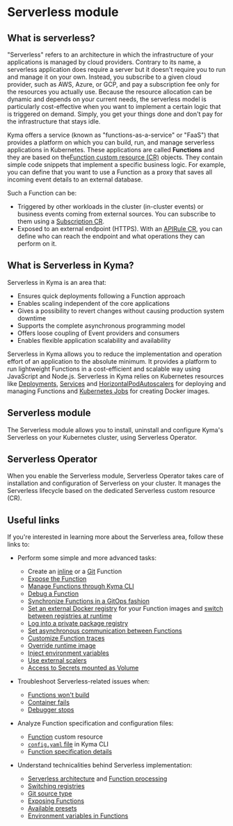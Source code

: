 # Serverless module

## What is serverless?

"Serverless" refers to an architecture in which the infrastructure of your applications is managed by cloud providers. Contrary to its name, a serverless application does require a server but it doesn't require you to run and manage it on your own. Instead, you subscribe to a given cloud provider, such as AWS, Azure, or GCP, and pay a subscription fee only for the resources you actually use. Because the resource allocation can be dynamic and depends on your current needs, the serverless model is particularly cost-effective when you want to implement a certain logic that is triggered on demand. Simply, you get your things done and don't pay for the infrastructure that stays idle.

Kyma offers a service (known as "functions-as-a-service" or "FaaS") that provides a platform on which you can build, run, and manage serverless applications in Kubernetes. These applications are called **Functions** and they are based on the[Function custom resource (CR)](/docs/user/06-10-function.md) objects. They contain simple code snippets that implement a specific business logic. For example, you can define that you want to use a Function as a proxy that saves all incoming event details to an external database.

Such a Function can be:

- Triggered by other workloads in the cluster (in-cluster events) or business events coming from external sources. You can subscribe to them using a [Subscription CR](https://github.com/kyma-project/kyma/blob/main/docs/05-technical-reference/00-custom-resources/evnt-01-subscription.md).
- Exposed to an external endpoint (HTTPS). With an [APIRule CR](https://github.com/kyma-project/kyma/blob/main/docs/05-technical-reference/00-custom-resources/apix-01-apirule.md), you can define who can reach the endpoint and what operations they can perform on it.

## What is Serverless in Kyma?

Serverless in Kyma is an area that:

- Ensures quick deployments following a Function approach
- Enables scaling independent of the core applications
- Gives a possibility to revert changes without causing production system downtime
- Supports the complete asynchronous programming model
- Offers loose coupling of Event providers and consumers
- Enables flexible application scalability and availability

Serverless in Kyma allows you to reduce the implementation and operation effort of an application to the absolute minimum. It provides a platform to run lightweight Functions in a cost-efficient and scalable way using JavaScript and Node.js. Serverless in Kyma relies on Kubernetes resources like [Deployments](https://kubernetes.io/docs/concepts/workloads/controllers/deployment/), [Services](https://kubernetes.io/docs/concepts/services-networking/service/) and [HorizontalPodAutoscalers](https://kubernetes.io/docs/tasks/run-application/horizontal-pod-autoscale/) for deploying and managing Functions and [Kubernetes Jobs](https://kubernetes.io/docs/concepts/workloads/controllers/jobs-run-to-completion/) for creating Docker images.

## Serverless module

The Serverless module allows you to install, uninstall and configure Kyma's Serverless on your Kubernetes cluster, using Serverless Operator.

## Serverless Operator

When you enable the Serverless module, Serverless Operator takes care of installation and configuration of Serverless on your cluster. It manages the Serverless lifecycle based on the dedicated Serverless custom resource (CR).

## Useful links

If you're interested in learning more about the Serverless area, follow these links to:

- Perform some simple and more advanced tasks:

  - Create an [inline](/docs/user/03-10-create-inline-function.md) or a [Git](/docs/user/03-11-create-git-function.md) Function
  - [Expose the Function](/docs/user/03-20-expose-function.md)
  - [Manage Functions through Kyma CLI](/docs/user/03-30-manage-functions-with-kyma-cli.md)
  - [Debug a Function](/docs/user/03-40-debug-function.md)
  - [Synchronize Functions in a GitOps fashion](/docs/user/03-50-sync-function-with-gitops.md)
  - [Set an external Docker registry](/docs/user/03-60-set-external-registry.md) for your Function images and [switch between registries at runtime](/docs/user/03-70-switch-to-external-registry.md)
  - [Log into a private package registry](/docs/user/03-80-log-into-private-packages-registry.md)
  - [Set asynchronous communication between Functions](/docs/user/03-90-set-asynchronous-connection)
  - [Customize Function traces](/docs/user/03-100-customize-function-traces.md)
  - [Override runtime image](/docs/user/03-110-override-runtime-image.md)
  - [Inject environment variables](/docs/user/03-120-inject-envs.md)
  - [Use external scalers](/docs/user/03-130-use-external-scalers.md)
  - [Access to Secrets mounted as Volume](/docs/user/03-140-use-secret-mounts.md)

- Troubleshoot Serverless-related issues when:

   - [Functions won't build](/docs/user/03-10-cannot-build-functions.md)
   - [Container fails](/docs/user/03-20-failing-function-container.md)
   - [Debugger stops](/docs/user/03-30-function-debugger-strange-location.md)

- Analyze Function specification and configuration files:

  - [Function](/docs/user/06-10-function.md) custom resource
  - [`config.yaml` file](/docs/user/07-60-function-configuration-file.md) in Kyma CLI
  - [Function specification details](/docs/user/07-70-function-specification.md)

- Understand technicalities behind Serverless implementation:

  - [Serverless architecture](/docs/user/04-10-architecture.md) and [Function processing](/docs/user/07-20-function-processing-stages.md)
  - [Switching registries](/docs/user/07-30-switching-registries.md)
  - [Git source type](/docs/user/07-40-git-source-type.md)
  - [Exposing Functions](/docs/user/07-50-exposing-functions.md)
  - [Available presets](/docs/user/07-80-available-presets.md)
  - [Environment variables in Functions](/docs/user/05-20-env-variables.md)